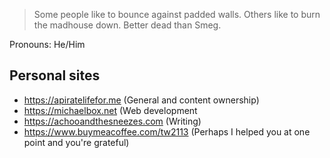 > Some people like to bounce against padded walls. Others like to burn the madhouse down. Better dead than Smeg. 

Pronouns: He/Him

## Personal sites
* https://apiratelifefor.me (General and content ownership)
* https://michaelbox.net (Web development
* https://achooandthesneezes.com (Writing)
* https://www.buymeacoffee.com/tw2113 (Perhaps I helped you at one point and you're grateful)

<!--
**tw2113/tw2113** is a ✨ _special_ ✨ repository because its `README.md` (this file) appears on your GitHub profile.

Here are some ideas to get you started:

- 🔭 I’m currently working on ...
- 🌱 I’m currently learning ...
- 👯 I’m looking to collaborate on ...
- 🤔 I’m looking for help with ...
- 💬 Ask me about ...
- 📫 How to reach me: ...
- 😄 Pronouns: ...
- ⚡ Fun fact: ...
-->
